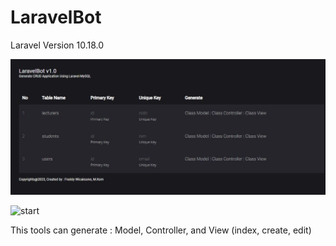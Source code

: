 # LaravelBot
Laravel Version 10.18.0

![start](https://github.com/freddywicaksono/laravelbot/blob/main/laravelbot_start.jpg)

![start](https://github.com/freddywicaksono/laravelbot/blob/main/laravelbot_view.jpg)

This tools can generate : Model, Controller, and View (index, create, edit)
